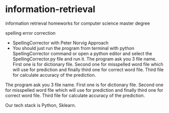 # information-retrieval
information retrieval homeworks for computer science master degree

spelling error correction
  - SpellingCorrector with Peter Norvig Approach
  - You should just run the program from terminal with python SpellingCorrector command or open a python editor and select the SpellingCorrector.py file and run it. The program ask you 3 file name. First one is for dictionary file. Second one for misspelled word file which will use for prediction and finally third one for correct word file. Third file for calculate accuracy of the prediction.


The program ask you 3 file name. First one is for dictionary file. Second one for misspelled word file which will use for prediction and finally third one for correct word file. Third file for calculate accuracy of the prediction.

Our tech stack is Python, Sklearn.
